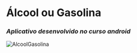 # Álcool ou Gasolina
### *Aplicativo desenvolvido no curso android*

![AlcoolGasolina](https://user-images.githubusercontent.com/46490801/69565197-327ec780-0f93-11ea-94f5-c22b0f874aa4.PNG)
